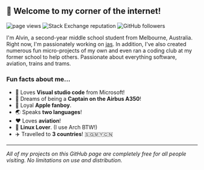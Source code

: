 ## 👋 Welcome to my corner of the internet!
<p align="left">
    <img src="https://komarev.com/ghpvc/?username=cheng-alvin" alt="page views" />
    <img alt="Stack Exchange reputation" src="https://img.shields.io/stackexchange/stackoverflow/r/15492585?color=orange&label=reputation&logo=stackoverflow"/>
    <img alt="GitHub followers" src="https://img.shields.io/github/followers/cheng-alvin?color=green&logo=github">
</p>

I'm Alvin, a second-year middle school student from Melbourne, Australia. Right now, I'm passionately working on [jas](https://github.com/cheng-alvin/jas). In addition, I've also created numerous fun micro-projects of my own and even ran a coding club at my former school to help others. Passionate about everything software, aviation, trains and trams.

### Fun facts about me...
- 📝 Loves **Visual studio code** from Microsoft!
- 💭 Dreams of being a **Captain on the Airbus A350**!                
- 🍎 Loyal **Apple fanboy**.
- 🌏 Speaks **two languages**!
- ❤️ Loves **aviation**!
- 🐧 **Linux Lover**. (I use Arch BTW!)
- ✈️ Travelled to **3 countries**! 🇸🇬🇲🇾🇨🇳

--- 

*All of my projects on this GitHub page are completely free for all people visiting. No limitations on use and distribution.*
